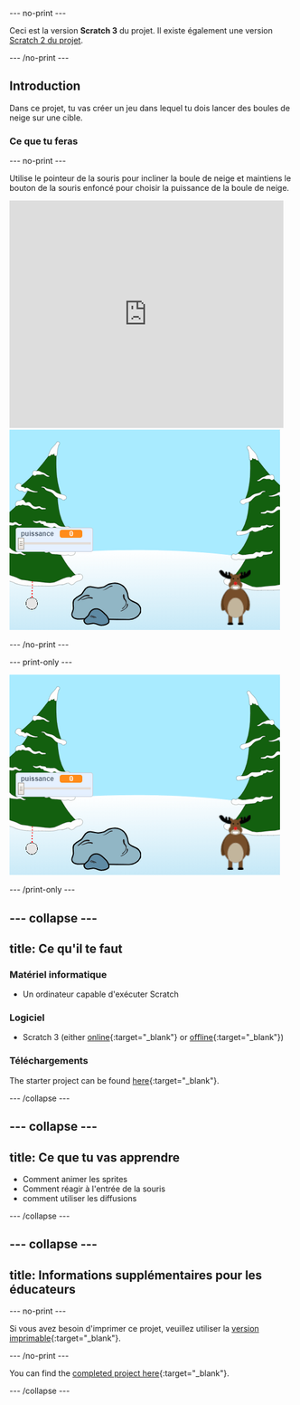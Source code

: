 --- no-print ---

Ceci est la version **Scratch 3** du projet. Il existe également une version [Scratch 2 du projet](https://projects.raspberrypi.org/en/projects/snowball-fight-scratch2).

--- /no-print ---

## Introduction

Dans ce projet, tu vas créer un jeu dans lequel tu dois lancer des boules de neige sur une cible.

### Ce que tu feras

--- no-print ---

Utilise le pointeur de la souris pour incliner la boule de neige et maintiens le bouton de la souris enfoncé pour choisir la puissance de la boule de neige.

<div class="scratch-preview">
  <iframe allowtransparency="true" width="485" height="402" src="https://scratch.mit.edu/projects/embed/302159331/?autostart=true" frameborder="0" scrolling="no"></iframe>
  <img src="images/snow-final.png">
</div>

--- /no-print ---

--- print-only ---

![projet terminé](images/snow-final.png)

--- /print-only ---

--- collapse ---
---
title: Ce qu'il te faut
---

### Matériel informatique

+ Un ordinateur capable d'exécuter Scratch

### Logiciel

+ Scratch 3 (either [online](https://rpf.io/scratchon){:target="_blank"} or [offline](https://rpf.io/scratchoff){:target="_blank"})

### Téléchargements

The starter project can be found [here](https://rpf.io/p/en/snowball-fight-go){:target="_blank"}.

--- /collapse ---

--- collapse ---
---
title: Ce que tu vas apprendre
---

- Comment animer les sprites
- Comment réagir à l'entrée de la souris
- comment utiliser les diffusions

--- /collapse ---

--- collapse ---
---
title: Informations supplémentaires pour les éducateurs
---

--- no-print ---

Si vous avez besoin d'imprimer ce projet, veuillez utiliser la [version imprimable](https://projects.raspberrypi.org/en/projects/snowball-fight/print){:target="_blank"}.

--- /no-print ---

You can find the [completed project here](https://rpf.io/p/en/snowball-fight-get){:target="_blank"}.

--- /collapse ---
